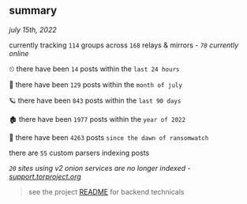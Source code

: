
## summary
_july 15th, 2022_

currently tracking `114` groups across `168` relays & mirrors - _`70` currently online_

⏲ there have been `14` posts within the `last 24 hours`

🦈 there have been `129` posts within the `month of july`

🪐 there have been `843` posts within the `last 90 days`

🏚 there have been `1977` posts within the `year of 2022`

🦕 there have been `4263` posts `since the dawn of ransomwatch`

there are `55` custom parsers indexing posts

_`20` sites using v2 onion services are no longer indexed - [support.torproject.org](https://support.torproject.org/onionservices/v2-deprecation/)_

> see the project [README](https://github.com/joshhighet/ransomwatch#ransomwatch--) for backend technicals
